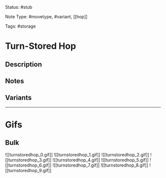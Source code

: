Status: #stub

Note Type: #movetype, #variant, [[hop]]

Tags: #storage 

# Turn-Stored Hop
## Description


## Notes


## Variants


___
# Gifs
## Bulk
![[turnstoredhop_0.gif]]
![[turnstoredhop_1.gif]]
![[turnstoredhop_2.gif]]
![[turnstoredhop_3.gif]]
![[turnstoredhop_4.gif]]
![[turnstoredhop_5.gif]]
![[turnstoredhop_6.gif]]
![[turnstoredhop_7.gif]]
![[turnstoredhop_8.gif]]
![[turnstoredhop_9.gif]]